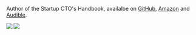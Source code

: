 Author of the Startup CTO's Handbook, availalbe on [GitHub](https://github.com/ZachGoldberg/Startup-CTO-Handbook/), [Amazon](https://www.amazon.com/dp/1955811563) and [Audible](https://www.audible.com/pd/B0CXB5YZL2).

<img align="left" src="https://github-readme-stats.vercel.app/api?username=zachgoldberg&show_icons=true" />
<img align="left" src="https://github-readme-stats.vercel.app/api/top-langs/?username=zachgoldberg&hide=html,ruby" />

<!--
Here are some ideas to get you started:

- 🔭 I’m currently working on ...
- 🌱 I’m currently learning ...
- 👯 I’m looking to collaborate on ...
- 🤔 I’m looking for help with ...
- 💬 Ask me about ...
- 📫 How to reach me: ...
- 😄 Pronouns: ...
- ⚡ Fun fact: ...
-->

